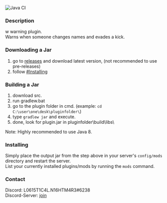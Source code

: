 ![Java CI](https://github.com/L0615T1C5-216AC-9437/warnings/workflows/Java%20CI/badge.svg)
### Description
w warning plugin.  
Warns when someone changes names and evades a kick.
### Downloading a Jar
1) go to [releases](https://github.com/L0615T1C5-216AC-9437/warnings/releases) and download latest version, (not recommended to use pre-releases)
2) follow [#Installing](https://github.com/L0615T1C5-216AC-9437/warnings/blob/master/README.md#installing)

### Building a Jar

1) download src.
2) run gradlew.bat
3) go to the plugin folder in cmd. (example: `cd C:\user\one\desk\pluginfolder\`)
4) type `gradlew jar` and execute.
5) done, look for plugin.jar in pluginfolder\build\libs\

Note: Highly recommended to use Java 8.

### Installing

Simply place the output jar from the step above in your server's `config/mods` directory and restart the server.  
List your currently installed plugins/mods by running the `mods` command.

### Contact
Discord: L0615T1C4L.N16HTM4R3#6238  
Discord-Server: [join](http://cn-discord.ddns.net )
